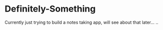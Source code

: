 # Definitely-Something
Currently just trying to build a notes taking app, will see about that later...
 ..